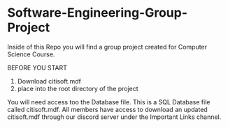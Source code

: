 # Software-Engineering-Group-Project
Inside of this Repo you will find a group project created for Computer Science Course.

BEFORE YOU START

1. Download citisoft.mdf
2. place into the root directory of the project

You will need access too the Database file. This is a SQL Database file called citisoft.mdf. 
All members have access to download an updated citisoft.mdf through our discord server under the Important Links channel.

